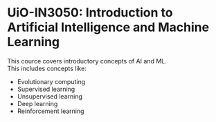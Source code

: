 # UiO-IN3050: Introduction to Artificial Intelligence and Machine Learning

This cource covers introductory concepts of AI and ML.  
This includes concepts like:  

- Evolutionary computing
- Supervised learning
- Unsupervised learning
- Deep learning
- Reinforcement learning
